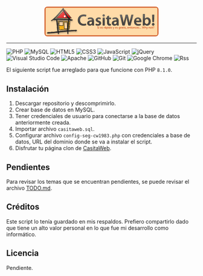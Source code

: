 <p align="center" width="100%">
  <img style="background-color: #FFFFFF; border-radius: 8px" width="60%" src="https://raw.githubusercontent.com/MiguelGonzalezAravena/script-casitaweb/master/logos/logo.gif" />
</p>
<hr />

![PHP](https://img.shields.io/badge/php-%23777BB4.svg?style=for-the-badge&logo=php&logoColor=white)
![MySQL](https://img.shields.io/badge/mysql-4479A1.svg?style=for-the-badge&logo=mysql&logoColor=white)
![HTML5](https://img.shields.io/badge/html5-%23E34F26.svg?style=for-the-badge&logo=html5&logoColor=white)
![CSS3](https://img.shields.io/badge/css3-%231572B6.svg?style=for-the-badge&logo=css3&logoColor=white)
![JavaScript](https://img.shields.io/badge/javascript-%23323330.svg?style=for-the-badge&logo=javascript&logoColor=%23F7DF1E)
![jQuery](https://img.shields.io/badge/jquery-%230769AD.svg?style=for-the-badge&logo=jquery&logoColor=white)
![Visual Studio Code](https://img.shields.io/badge/Visual%20Studio%20Code-0078d7.svg?style=for-the-badge&logo=visual-studio-code&logoColor=white)
![Apache](https://img.shields.io/badge/apache-%23D42029.svg?style=for-the-badge&logo=apache&logoColor=white)
![GitHub](https://img.shields.io/badge/github-%23121011.svg?style=for-the-badge&logo=github&logoColor=white)
![Git](https://img.shields.io/badge/git-%23F05033.svg?style=for-the-badge&logo=git&logoColor=white)
![Google Chrome](https://img.shields.io/badge/Google%20Chrome-4285F4?style=for-the-badge&logo=GoogleChrome&logoColor=white)
![Rss](https://img.shields.io/badge/rss-F88900?style=for-the-badge&logo=rss&logoColor=white)


El siguiente script fue arreglado para que funcione con PHP `8.1.0`.

## Instalación

1. Descargar repositorio y descomprimirlo.
2. Crear base de datos en MySQL.
3. Tener credenciales de usuario para conectarse a la base de datos anteriormente creada.
4. Importar archivo `casitaweb.sql`.
5. Configurar archivo `config-seg-cw1983.php` con credenciales a base de datos, URL del dominio donde se va a instalar el script.
6. Disfrutar tu página clon de [CasitaWeb](http://www.casitaweb.net/).

## Pendientes

Para revisar los temas que se encuentran pendientes, se puede revisar el archivo [TODO.md](https://github.com/MiguelGonzalezAravena/script-casitaweb/blob/master/TODO.md).

## Créditos

Este script lo tenía guardado en mis respaldos. Prefiero compartirlo dado que tiene un alto valor personal en lo que fue mi desarrollo como informático.

## Licencia

Pendiente.
